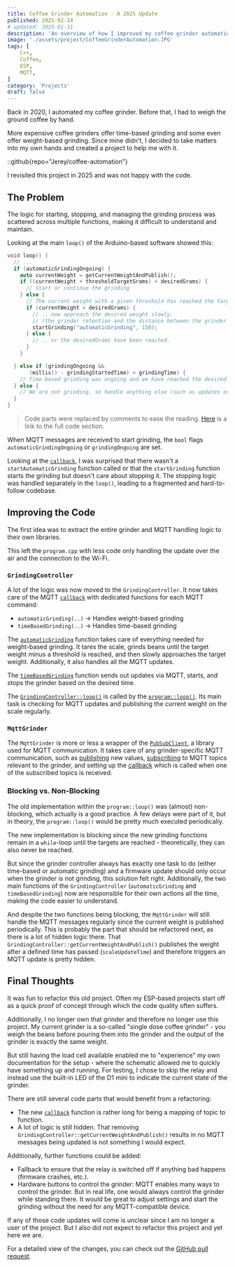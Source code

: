 ```yaml
---
title: Coffee Grinder Automation - A 2025 Update
published: 2025-02-14
# updated: 2025-01-31
description: 'An overview of how I improved my coffee grinder automation project by refactoring the code for better quality and maintainability.'
image: './assets/project/CoffeeGrinderAutomation.JPG'
tags: [
    C++,
    Coffee,
    ESP,
    MQTT,
]
category: 'Projects'
draft: false 
---
```


Back in 2020, I automated my coffee grinder. Before that, I had to weigh the ground coffee by hand.

More expensive coffee grinders offer time-based grinding and some even offer weight-based grinding.
Since mine didn't, I decided to take matters into my own hands and created a project to help me with it.

::github{repo="Jerey/coffee-automation"}

I revisited this project in 2025 and was not happy with the code.

## The Problem

The logic for starting, stopping, and managing the grinding process was scattered across multiple functions, making it difficult to understand and maintain.

Looking at the main `loop()` of the Arduino-based software showed this:

```cpp
void loop() {
  // ...
  if (automaticGrindingOngoing) {
    auto currentWeight = getCurrentWeightAndPublish();
    if ((currentWeight + thresholdTargetGrams) < desiredGrams) {
      // Start or continue the grinding
    } else {
      // The current weight with a given threshold has reached the target weight ..
      if (currentWeight < desiredGrams) {
        // .. now approach the desired weight slowly.
        // (the grinder retention and the distance between the grinder and the scale forced this approach)
        startGrinding("automaticGrinding", 150);
      } else {
        // .. or the desiredGrams have been reached.
      }
    }

  } else if (grindingOngoing &&
       (millis() - grindingStartedTime) > grindingTime) {
    // Time-based grinding was ongoing and we have reached the desired grinding time -> Stop the grinder.
  } else {
    // We are not grinding, so handle anything else (such as updates over the air).
  }
}
```

> Code parts were replaced by comments to ease the reading.
> [Here](https://github.com/Jerey/coffee-automation/blob/ea603f113caf657fe9d7a6bd0ccbf01cdb5467bc/src/program.cpp#L217-L250) is a link to the full code section.

When MQTT messages are received to start grinding, the `bool` flags `automaticGrindingOngoing` or `grindingOngoing` are set.

Looking at the [`callback`](https://github.com/Jerey/coffee-automation/blob/ea603f113caf657fe9d7a6bd0ccbf01cdb5467bc/src/program.cpp#L138-L169), I was surprised that there wasn't a `startAutomaticGrinding` function called or that the `startGrinding` function starts the grinding but doesn't care about stopping it.
The stopping logic was handled separately in the `loop()`, leading to a fragmented and hard-to-follow codebase.

## Improving the Code

The first idea was to extract the entire grinder and MQTT handling logic to their own libraries.

This left the `program.cpp` with less code only handling the update over the air and the connection to the Wi-Fi.

### `GrindingController`

A lot of the logic was now moved to the `GrindingController`.
It now takes care of the MQTT [`callback`](https://github.com/Jerey/coffee-automation/blob/f62142d689d115cbf7541daf6f7284798d2f38ee/lib/CoffeeAutomation/GrindingController.cpp#L46-L76) with dedicated functions for each MQTT command:

- `automaticGrinding(..)` -> Handles weight-based grinding
- `timeBasedGrinding(..)` -> Handles time-based grinding

The [`automaticGrinding`](https://github.com/Jerey/coffee-automation/blob/f62142d689d115cbf7541daf6f7284798d2f38ee/lib/CoffeeAutomation/GrindingController.cpp#L78-L102) function takes care of everything needed for weight-based grinding.
It tares the scale, grinds beans until the target weight minus a threshold is reached, and then slowly approaches the target weight. Additionally, it also handles all the MQTT updates.

The [`timeBasedGrinding`](https://github.com/Jerey/coffee-automation/blob/f62142d689d115cbf7541daf6f7284798d2f38ee/lib/CoffeeAutomation/GrindingController.cpp#L20-L25) function sends out updates via MQTT, starts, and stops the grinder based on the desired time.

The [`GrindingController::loop()`](https://github.com/Jerey/coffee-automation/blob/f62142d689d115cbf7541daf6f7284798d2f38ee/lib/CoffeeAutomation/GrindingController.cpp#L116-L119) is called by the [`program::loop()`](https://github.com/Jerey/coffee-automation/blob/f62142d689d115cbf7541daf6f7284798d2f38ee/src/program.cpp#L81-L86).
Its main task is checking for MQTT updates and publishing the current weight on the scale regularly.

### `MqttGrinder`

The `MqttGrinder` is more or less a wrapper of the [`PubSubClient`](https://github.com/knolleary/pubsubclient), a library used for MQTT communication.
It takes care of any grinder-specific MQTT communication, such as [publishing](https://github.com/Jerey/coffee-automation/blob/f62142d689d115cbf7541daf6f7284798d2f38ee/lib/CoffeeAutomation/MqttGrinder.cpp#L25-L41) new values, [subscribing](https://github.com/Jerey/coffee-automation/blob/f62142d689d115cbf7541daf6f7284798d2f38ee/lib/CoffeeAutomation/MqttGrinder.cpp#L6-L11) to MQTT topics relevant to the grinder, and setting up the [callback](https://github.com/Jerey/coffee-automation/blob/f62142d689d115cbf7541daf6f7284798d2f38ee/lib/CoffeeAutomation/MqttGrinder.cpp#L58C26-L58C34) which is called when one of the subscribed topics is received.

### Blocking vs. Non-Blocking

The old implementation within the `program::loop()` was (almost) non-blocking, which actually is a good practice. A few delays were part of it, but in theory, the `program::loop()` would be pretty much executed periodically.

The new implementation is blocking since the new grinding functions remain in a `while`-loop until the targets are reached - theoretically, they can also never be reached.

But since the grinder controller always has exactly one task to do (either time-based or automatic grinding) and a firmware update should only occur when the grinder is not grinding, this solution felt right.
Additionally, the two main functions of the `GrindingController` (`automaticGrinding` and `timeBasedGrinding`) now are responsible for their own actions all the time, making the code easier to understand.

And despite the two functions being blocking, the `MqttGrinder` will still handle the MQTT messages regularly since the current weight is published periodically.
This is probably the part that should be refactored next, as there is a lot of hidden logic there. That `GrindingController::getCurrentWeightAndPublish()` publishes the weight after a defined time has passed (`scaleUpdateTime`) and therefore triggers an MQTT update is pretty hidden.

## Final Thoughts

It was fun to refactor this old project. Often my ESP-based projects start off as a quick proof of concept through which the code quality often suffers.

Additionally, I no longer own that grinder and therefore no longer use this project.
My current grinder is a so-called "single dose coffee grinder" - you weigh the beans before pouring them into the grinder and the output of the grinder is exactly the same weight.

But still having the load cell available enabled me to "experience" my own documentation for the setup - where the schematic allowed me to quickly have something up and running.
For testing, I chose to skip the relay and instead use the built-in LED of the D1 mini to indicate the current state of the grinder.

There are still several code parts that would benefit from a refactoring:

- The new [`callback`](https://github.com/Jerey/coffee-automation/blob/f62142d689d115cbf7541daf6f7284798d2f38ee/lib/CoffeeAutomation/GrindingController.cpp#L46-L76) function is rather long for being a mapping of topic to function.
- A lot of logic is still hidden. That removing `GrindingController::getCurrentWeightAndPublish()` results in no MQTT messages being updated is not something I would expect.

Additionally, further functions could be added:

- Fallback to ensure that the relay is switched off if anything bad happens (firmware crashes, etc.).
- Hardware buttons to control the grinder: MQTT enables many ways to control the grinder. But in real life, one would always control the grinder while standing there. It would be great to adjust settings and start the grinding without the need for any MQTT-compatible device.

If any of those code updates will come is unclear since I am no longer a user of the project.
But I also did not expect to refactor this project and yet here we are.

For a detailed view of the changes, you can check out the [GitHub pull request](https://github.com/Jerey/coffee-automation/pull/2).
